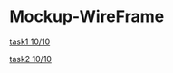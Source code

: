 # Mockup-WireFrame
[task1 10/10](https://miro.com/app/board/uXjVPPXBIpE=/?share_link_id=885442088803)


[task2 10/10](https://miro.com/app/board/uXjVPPd51Y4=/?share_link_id=506172829071)

